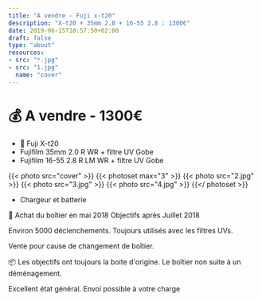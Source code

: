 ```yaml
---
title: "A vendre - Fuji x-t20"
description: "X-t20 + 35mm 2.0 + 16-55 2.8 : 1300€"
date: 2019-06-15T10:57:50+02:00
draft: false
type: "about"
resources:
- src: "*.jpg"
- src: "1.jpg"
  name: "cover"
---
```


# 💰 A vendre - 1300€

- 📸 Fuji X-t20
- Fujifilm 35mm 2.0 R WR + filtre UV Gobe
- Fujifilm 16-55 2.8 R LM WR + filtre UV Gobe 

{{< photo src="cover" >}}
{{< photoset max="3" >}}
 {{< photo src="2.jpg" >}}
 {{< photo src="3.jpg" >}}
 {{< photo src="4.jpg" >}}
{{</ photoset >}}

+ Chargeur et batterie

📆 Achat du boîtier en mai 2018
Objectifs après Juillet 2018

Environ 5000 déclenchements.
Toujours utilisés avec les filtres UVs.

Vente pour cause de changement de boîtier.

📦 Les objectifs ont toujours la boite d'origine. 
Le boîtier non suite à un déménagement.

Excellent état général.
Envoi possible à votre charge